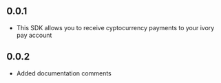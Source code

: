 ## 0.0.1

* This SDK allows you to receive cyptocurrency payments to your ivory pay account

## 0.0.2

* Added documentation comments 
